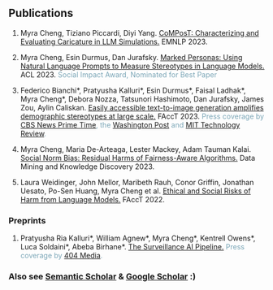 ## Publications

1. Myra Cheng, Tiziano Piccardi, Diyi Yang. [CoMPosT: Characterizing and Evaluating Caricature in LLM Simulations.](https://arxiv.org/pdf/2310.11501.pdf) EMNLP 2023.

2. Myra Cheng, Esin Durmus, Dan Jurafsky. [Marked Personas: Using Natural Language Prompts to Measure Stereotypes in Language Models.](https://arxiv.org/pdf/2305.18189.pdf) ACL 2023. 
<span style="color:#7BA6B7">Social Impact Award, Nominated for Best Paper</span>

3. Federico Bianchi\*, Pratyusha Kalluri\*, Esin Durmus\*, Faisal Ladhak\*, Myra Cheng\*, Debora Nozza, Tatsunori Hashimoto, Dan Jurafsky, James Zou, Aylin Caliskan. [Easily accessible text-to-image generation amplifies demographic stereotypes at large scale.](https://arxiv.org/pdf/2211.03759.pdf) FAccT 2023. 
<span style="color:#7BA6B7">Press coverage by [CBS News Prime Time](https://www.youtube.com/watch?v=0KFJf9QqfCw), the [Washington Post](https://www.washingtonpost.com/technology/interactive/2023/ai-generated-images-bias-racism-sexism-stereotypes/) and [MIT Technology Review](https://www.technologyreview.com/2023/03/22/1070167/these-news-tool-let-you-see-for-yourself-how-biased-ai-image-models-are/).</span>

4. Myra Cheng, Maria De-Arteaga, Lester Mackey, Adam Tauman Kalai. [Social Norm Bias: Residual Harms of Fairness-Aware Algorithms.](https://arxiv.org/pdf/2108.11056.pdf) Data Mining and Knowledge Discovery 2023.

5. Laura Weidinger, John Mellor, Maribeth Rauh, Conor Griffin, Jonathan Uesato, Po-Sen Huang, Myra Cheng et al. [Ethical and Social Risks of Harm from Language Models.](https://arxiv.org/pdf/2112.04359.pdf) FAccT 2022.

### Preprints
1. Pratyusha Ria Kalluri\*, William Agnew\*, Myra Cheng\*, Kentrell Owens\*, Luca Soldaini\*, Abeba Birhane\*. [The Surveillance AI Pipeline.](https://arxiv.org/pdf/2309.15084.pdf) 
<span style="color:#7BA6B7">Press coverage by [404 Media](https://www.404media.co/how-the-surveillance-ai-pipeline-literally-objectifies-human-beings/).</span>

### Also see [Semantic Scholar](https://www.semanticscholar.org/author/M.-Cheng/2149615775) & [Google Scholar](https://scholar.google.com/citations?user=gaslQl8AAAAJ&hl=en) :) 
